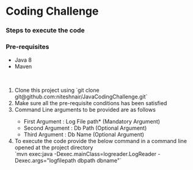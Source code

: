 **<H1> Coding Challenge </H1>**
<H3>Steps to execute the code</H3>
<H3>Pre-requisites</H3>
<ul>
<li>Java 8</li>
<li>Maven</li>
</ul>
<BR>
<ol>
<li>Clone this project using `git clone git@github.com:niteshnair/JavaCodingChallenge.git`</li>
<li>Make sure all the pre-requisite conditions has been satisfied </li>
<li>
Command Line arguments to be provided are as follows
<div>
    <ul>
        <li>First Argument  : Log File path* (Mandatory Argument)</li>
        <li>Second Argument : Db Path (Optional Argument)</li>
        <li>Third Argument  : Db Name (Optional Argument)</li>
    </ul>
</div>
</li>
<li>To execute the code provide the below command in a command line opened at the project directory</li>
`mvn exec:java -Dexec.mainClass=logreader.LogReader -Dexec.args="logfilepath dbpath dbname"`
</ol>